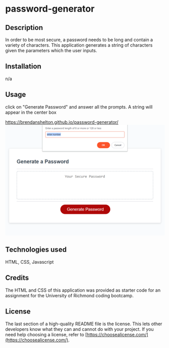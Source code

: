 # password-generator

## Description

In order to be most secure, a password needs to be long and contain a variety of characters. This application generates a string of characters given the parameters which the user inputs.

## Installation

n/a

## Usage

click on "Generate Password" and answer all the prompts. A string will appear in the center box 

https://brendanshelton.github.io/password-generator/
![screenshot of password generator](password-generator-screenshot.png)

## Technologies used

HTML, CSS, Javascript

## Credits

The HTML and CSS of this application was provided as starter code for an assignment for the University of Richmond coding bootcamp.

## License

The last section of a high-quality README file is the license. This lets other developers know what they can and cannot do with your project. If you need help choosing a license, refer to [https://choosealicense.com/](https://choosealicense.com/).
